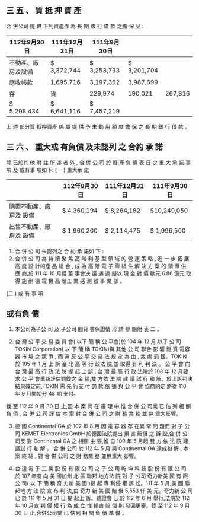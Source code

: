
## 三 五 、 質 抵 押 資 產

 合 併公司 提 供 下列資產作 為 長 期 銀 行 借 款 之擔 保 品 :

| 112年9月30日       | 111年12月31日   | 111年9月30日   |             |         |
|--------------------|-----------------|----------------|-------------|---------|
| 不動產、廠房及設備 | $ 3,372,744     | $ 3,253,733    | $ 3,201,704 |         |
| 應收帳款           | 1,695,716       | 3,197,362      | 3,987,699   |         |
| 存                 | 貨              | 229,974        | 190,021     | 267,816 |
| $ 5,298,434        | $ 6,641,116     | $ 7,457,219    |             |         |

上 述 部分質 抵押資產 係 屬 提 供 予 未 動 用 額 度 擔 保 之 長 期 銀 行 借 款 。

## 三 六 、 重大或 有負債 及未認列 之 合約 承 諾

 除 已於其 他 附 註 所 述 者 外 , 合 併 公 司 於 資 產 負 債 表 日 之 重 大 承 諾 事 項 及 或有事 項如下:
(一 ) 重大承 諾

|                         | 112年9月30日   | 111年12月31日   | 111年9月30日   |
|-------------------------|----------------|-----------------|----------------|
| 購置不動產、廠房及 設備 | $ 4,360,194    | $ 8,264,182     | $10,249,050    |
| 出售不動產、廠房及 設備 | $ 1,960,200    | $ 2,114,475     | $ 1,996,500    |

1. 合 併 公 司 未認列之 合 約 承 諾如 下 :
2. 合 併 公 司 為 持 續 聚 焦 高 階 利 基 型 領 域 的 營 運 策 略 , 進 一 步 拓 展 高 度 設 計的產 品 組 合 , 成 為 高 階 電 子 零 組 件 解 決 方 案 的 領 導 供 應 商,於 111 年 10 月經 董 事會決 議 通 過 擬以 現 金 對 價 歐元 6.86 億元,取得 施 耐 德 電 機 高 階工 業 感 測 器 事 業 部 。

(二 ) 或 有 事 項

## 或有負 債

1. 本公司為子公 司 及 子公司 間背 書保證情 形 請 參 閱附 表 二 。

2. 台 灣 公 平 交 易 委 員 會( 以下 簡 稱 公 平會)於 104 年 12 月 以子 公 司 TOKIN Corporation( 以 下 簡 稱 TOKIN)與 其他 公 司 聯合 影 響 鉅 質 電容器 市 場 之 競 爭 , 而 違 反 公 平 交 易 法 規 定 為 由 , 裁 處 罰 鍰。TOKIN 於 105 年 1 月 上 訴 臺 北 高 等 行 政法 院,並 取得 有 利 判 決 。 公 平 會 向 台 灣 最 高 行 政 法 院 提 起 上 訴 , 台 灣 最 高 行 政 法院於 108 年 12 月要 求 公 平 會重新評估罰鍰之 金 額,雙 方依 法 院 建 議 試 行 和 解。於上訴判決 結果確定前,TOKIN 需 先 行支 付 罰 款,依 據 與 公 平 會 協商約定 將從 110 年 9 月開始分 48 期 支付。

截 至 112 年 9 月 30 日 止,因 本 案 尚 在 審 理 中,惟 合 併 公 司業 已 估 列 相 關 負 債 , 合 併 公 司 評 估 本 案 對 合 併 公 司 之 財 務 業 務 並 無 重大影響。

3. 德 國 Continental GA 於 102 年 8 月 因 電 容 器 存 在異 常 問 題而 對 子 公 司 KEMET Electronics GmbH 於德國法院提出 損 害 賠償 之 訴 訟,合 併 公 司反 對 Continental GA 之 相關 主 張,惟 自 109 年 5 月起,雙 方 依 法 院 建 議試 行 和 解 。 合 併 公司 於 112 年 5 月 與 Continental GA 達成和 解 , 本案 終 結 , 對 合 併 公司 之 財 務業 務 並無重大 影響。

4. 台 達 電 子 工 業 股 份 有 限 公 司 之 子 公 司 乾 坤 科 技 股 份 有 限 公 司 於 107 年度 向 美 國加州 北 區 聯邦 地方法 院 對 子 公司 奇力新美 國 有 限 公 司( 以 下 簡 稱 奇 力新 美 國 )提 起 專 利侵 權 訴 訟。111 年 5 月,美 國 聯 邦地 方 法 院 宣 布 判 決,由 奇力 新 美 國 賠 償 5,553 仟 美 元。奇力新 公 司 已 於 111 年 5 月 31 日 提 起上 訴。聽證會 已 於 112 年 6 月 舉行,法院於 112 年 10 月宣 判 侵 權 行 為 成 立,惟 損害 賠 償 則 發回更審。截 至 112 年 9 月 30 日 止,合併公司業 已 估列 相 關 負 債 準 備 。